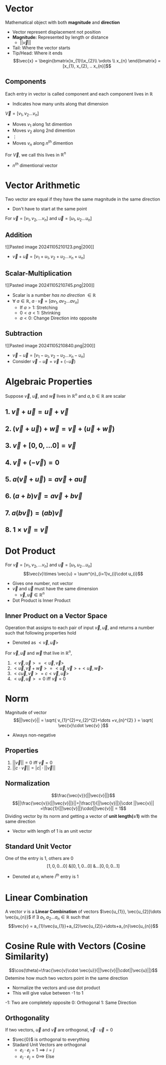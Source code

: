 # Vector
Mathematical object with both **magnitude** and **direction**
- Vector represent displacement not position
- **Magnitude:** Represented by length or distance
	- $||\vec{v}||$
- Tail: Where the vector starts
- Tip/Head: Where it ends
$$\vec{x} = \begin{bmatrix}x_{1}\\x_{2}\\ \vdots \\ x_{n} \end{bmatrix} = [x_{1}, x_{2}, .. x_{n}]$$

## Components
Each entry in vector is called component and each component lives in $\mathbb{R}$
- Indicates how many units along that dimension

$\vec{V}=[v_{1},v_{2}\dots v_{n}]$
- Moves $v_{1}$ along 1st dimention
- Moves $v_{2}$ along 2nd dimention
- $\vdots$
- Moves $v_{n}$ along $n^{th}$ dimention

For $\vec{V}$, we call this lives in $\mathbb{R}^{n}$
- $n^{th}$ dimentional vector

# Vector Arithmetic
Two vector are equal if they have the same magnitude in the same direction
- Don't have to start at the same point

For $\vec{v} = [v_{1}, v_{2}, \dots v_{n}]$ and $\vec{u} = [u_{1}, u_{2} \dots u_{n}]$
## Addition
![[Pasted image 20241105210123.png|200]]
- $\vec{v}+\vec{u} = [v_{1}+u_{1}, v_{2}+u_{2} \dots v_{n}+u_{n}]$

## Scalar-Multiplication
![[Pasted image 20241105210745.png|200]]
- Scalar is a number *has no direction* $\in\mathbb{R}$
- $\forall \text{ }a\in\mathbb{R},$   $a\cdot \vec{v} = [av_{1}, av_{2} \dots av_{n}]$
	- If $a>1$: Stretching
	- $0<a<1$: Shrinking
	- $a<0$: Change Direction into opposite

## Subtraction
![[Pasted image 20241105210840.png|200]]
- $\vec{v}-\vec{u} = [v_{1}-u_{1}, v_{2}-u_{2} \dots v_{n}-u_{n}]$
- Consider $\vec{v}-\vec{u} = \vec{v}+(-\vec{u})$

# Algebraic Properties
Suppose $\vec{v}$, $\vec{u}$, and $\vec{w}$ lives in $\mathbb{R}^{n}$ and $a,b\in\mathbb{R}$ are scalar 

## 1. $\vec{v}+\vec{u} = \vec{u}+\vec{v}$
## 2. $(\vec{v}+\vec{u})+\vec{w} = \vec{v}+(\vec{u}+\vec{w})$
## 3. $\vec{v}+[0,0,\dots{0}] = \vec{v}$
## 4. $\vec{v}+(-\vec{v}) = 0$
## 5. $a(\vec{v}+\vec{u}) = a\vec{v}+a\vec{u}$
## 6. $(a+b)\vec{v} = a\vec{v}+b\vec{v}$
## 7. $a(b\vec{v}) = (ab)\vec{v}$
## 8. $1\times \vec{v} = \vec{v}$

# Dot Product
For $\vec{v} = [v_{1}, v_{2}, \dots v_{n}]$ and $\vec{u} = [u_{1}, u_{2} \dots u_{n}]$
$$\vec{v}\times \vec{u} = \sum^{n}_{i=1}v_{i}\cdot u_{i}$$
- Gives one number, not vector
- $\vec{v}$ and $\vec{u}$ must have the same dimension
	- $\vec{v}, \vec{u}\in\mathbb{R}^{n}$
- Dot Product is Inner Product

## Inner Product on a Vector Space
Operation that assigns to each pair of input $\vec{v}, \vec{u}$, and returns a number such that following properties hold
- Denoted as  $<\vec{v}, \vec{u}>$

For $\vec{v}, \vec{u}$ and $\vec{w}$ that live in $\mathbb{R}^{n}$,
1. $<\vec{v}, \vec{u}> = <\vec{u}, \vec{v}>$
2. $<\vec{u}, \vec{v}+\vec{w}> = <\vec{u}, \vec{v}>+<\vec{u}, \vec{w}>$
3. $<c\vec{u}, \vec{v}> = c<\vec{v}, \vec{u}>$
4. $<\vec{u}, \vec{u}> =0$ iff $\vec{v}=0$

# Norm
Magnitude of vector
$$||\vec{v}|| = \sqrt{ v_{1}^{2}+v_{2}^{2}+\dots +v_{n}^{2} } = \sqrt{ \vec{v}\cdot \vec{v} }$$
- Always non-negative
## Properties
1. $||\vec{v}||=0$ iff $\vec{v}=0$
2. $||c \cdot \vec{v}|| = |c|\cdot ||\vec{v}||$

## Normalization
$$\frac{\vec{v}}{||\vec{v}||}$$
$$||\frac{\vec{v}}{||\vec{v}||}||=|\frac{1}{||\vec{v}||}|\cdot ||\vec{v}|| =\frac{1}{||\vec{v}||}\cdot||\vec{v}|| = 1$$
Dividing vector by its norm and getting a vector of **unit length(=1)** with the same direction
- Vector with length of 1 is an unit vector

## Standard Unit Vector
One of the entry is 1, others are 0
$$[1,0,0\dots 0] \text{ \& }[0,1,0\dots 0] \text{ \& }\dots [0,0,0\dots{1}]$$
- Denoted at $e_{i}$ where $i^{th}$ entry is 1

# Linear Combination
A vector $v$ is a **Linear Combination** of vectors $\vec{u_{1}}, \vec{u_{2}}\dots \vec{u_{n}}$ if $\exists \text{ }a_{1}, a_{2}\dots a_{n}\in\mathbb{R}$ such that
$$\vec{v} = a_{1}\vec{u_{1}}+a_{2}\vec{u_{2}}+\dots+a_{n}\vec{u_{n}}$$

# Cosine Rule with Vectors (Cosine Similarity)
$$\cos(\theta)=\frac{\vec{v}\cdot \vec{u}}{||\vec{v}||\cdot||\vec{u}||}$$
Detemine how much two vectors point in the same direction
- Normalize the vectors and use dot product
- This will give value between -1 to 1

-1: Two are completely opposite
 0: Orthogonal
 1: Same Direction

## Orthogonality
If two vectors, $\vec{u}$ and $\vec{v}$ are orthogonal, $\vec{v}\cdot \vec{u} = 0$
- $\vec{0}$ is orthogonal to everything
- Stadard Unit Vectors are orthogonal
	- $e_{i}\cdot e_{j} = 1\implies i=j$
	- $e_{i}\cdot e_{j} = 0\implies$ Else

